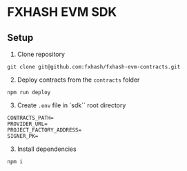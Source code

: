 # FXHASH EVM SDK

## Setup

1. Clone repository

```
git clone git@github.com:fxhash/fxhash-evm-contracts.git
```

2. Deploy contracts from the `contracts` folder

```
npm run deploy
```

3. Create `.env` file in `sdk`` root directory

```
CONTRACTS_PATH=
PROVIDER_URL=
PROJECT_FACTORY_ADDRESS=
SIGNER_PK=
```

3. Install dependencies

```
npm i
```
